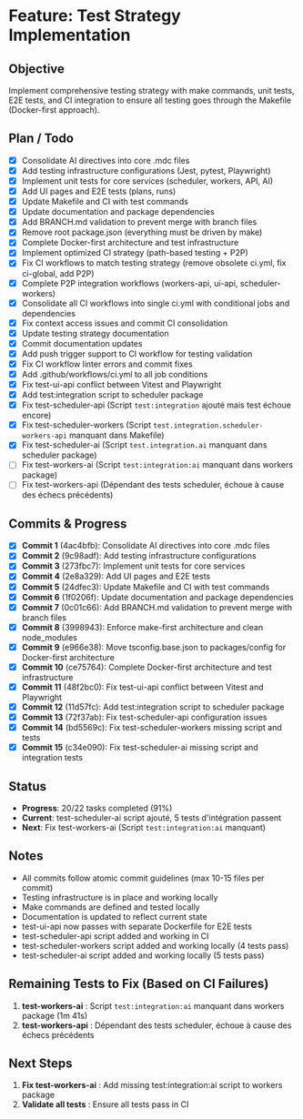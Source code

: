 # Feature: Test Strategy Implementation

## Objective
Implement comprehensive testing strategy with make commands, unit tests, E2E tests, and CI integration to ensure all testing goes through the Makefile (Docker-first approach).

## Plan / Todo
- [x] Consolidate AI directives into core .mdc files
- [x] Add testing infrastructure configurations (Jest, pytest, Playwright)
- [x] Implement unit tests for core services (scheduler, workers, API, AI)
- [x] Add UI pages and E2E tests (plans, runs)
- [x] Update Makefile and CI with test commands
- [x] Update documentation and package dependencies
- [x] Add BRANCH.md validation to prevent merge with branch files
- [x] Remove root package.json (everything must be driven by make)
- [x] Complete Docker-first architecture and test infrastructure
- [x] Implement optimized CI strategy (path-based testing + P2P)
- [x] Fix CI workflows to match testing strategy (remove obsolete ci.yml, fix ci-global, add P2P)
- [x] Complete P2P integration workflows (workers-api, ui-api, scheduler-workers)
- [x] Consolidate all CI workflows into single ci.yml with conditional jobs and dependencies
- [x] Fix context access issues and commit CI consolidation
- [x] Update testing strategy documentation
- [x] Commit documentation updates
- [x] Add push trigger support to CI workflow for testing validation
- [x] Fix CI workflow linter errors and commit fixes
- [x] Add .github/workflows/ci.yml to all job conditions
- [x] Fix test-ui-api conflict between Vitest and Playwright
- [x] Add test:integration script to scheduler package
- [x] Fix test-scheduler-api (Script `test:integration` ajouté mais test échoue encore)
- [x] Fix test-scheduler-workers (Script `test.integration.scheduler-workers-api` manquant dans Makefile)
- [x] Fix test-scheduler-ai (Script `test.integration.ai` manquant dans scheduler package)
- [ ] Fix test-workers-ai (Script `test:integration:ai` manquant dans workers package)
- [ ] Fix test-workers-api (Dépendant des tests scheduler, échoue à cause des échecs précédents)

## Commits & Progress
- [x] **Commit 1** (4ac4bfb): Consolidate AI directives into core .mdc files
- [x] **Commit 2** (9c98adf): Add testing infrastructure configurations
- [x] **Commit 3** (273fbc7): Implement unit tests for core services
- [x] **Commit 4** (2e8a329): Add UI pages and E2E tests
- [x] **Commit 5** (24dfec3): Update Makefile and CI with test commands
- [x] **Commit 6** (1f0206f): Update documentation and package dependencies
- [x] **Commit 7** (0c01c66): Add BRANCH.md validation to prevent merge with branch files
- [x] **Commit 8** (3998943): Enforce make-first architecture and clean node_modules
- [x] **Commit 9** (e966e38): Move tsconfig.base.json to packages/config for Docker-first architecture
- [x] **Commit 10** (ce75764): Complete Docker-first architecture and test infrastructure
- [x] **Commit 11** (48f2bc0): Fix test-ui-api conflict between Vitest and Playwright
- [x] **Commit 12** (11d57fc): Add test:integration script to scheduler package
- [x] **Commit 13** (72f37ab): Fix test-scheduler-api configuration issues
- [x] **Commit 14** (bd5569c): Fix test-scheduler-workers missing script and tests
- [x] **Commit 15** (c34e090): Fix test-scheduler-ai missing script and integration tests

## Status
- **Progress**: 20/22 tasks completed (91%)
- **Current**: test-scheduler-ai script ajouté, 5 tests d'intégration passent
- **Next**: Fix test-workers-ai (Script `test:integration:ai` manquant)

## Notes
- All commits follow atomic commit guidelines (max 10-15 files per commit)
- Testing infrastructure is in place and working locally
- Make commands are defined and tested locally
- Documentation is updated to reflect current state
- test-ui-api now passes with separate Dockerfile for E2E tests
- test-scheduler-api script added and working in CI
- test-scheduler-workers script added and working locally (4 tests pass)
- test-scheduler-ai script added and working locally (5 tests pass)

## Remaining Tests to Fix (Based on CI Failures)
1. **test-workers-ai** : Script `test:integration:ai` manquant dans workers package (1m 41s)
2. **test-workers-api** : Dépendant des tests scheduler, échoue à cause des échecs précédents

## Next Steps
1. **Fix test-workers-ai** : Add missing test:integration:ai script to workers package
2. **Validate all tests** : Ensure all tests pass in CI
